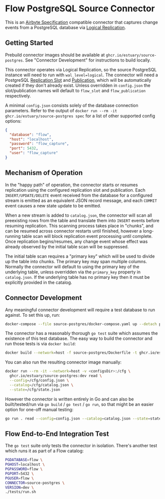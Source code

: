 Flow PostgreSQL Source Connector
================================

This is an [Airbyte Specification](https://docs.airbyte.io/understanding-airbyte/airbyte-specification)
compatible connector that captures change events from a PostgreSQL database via
[Logical Replication](https://www.postgresql.org/docs/current/logical-replication.html).

## Getting Started

Prebuild connector images should be available at `ghcr.io/estuary/source-postgres`. See
"Connector Development" for instructions to build locally.

This connector operates via Logical Replication, so the source PostgreSQL instance
will need to run with `wal_level=logical`. The connector will need a PostgreSQL
[Replication Slot](https://www.postgresql.org/docs/current/warm-standby.html#STREAMING-REPLICATION-SLOTS)
and [Publication](https://www.postgresql.org/docs/current/sql-createpublication.html),
which will be automatically created if they don't already exist. Unless overridden in
`config.json` the slot/publication names will default to `flow_slot` and `flow_publication`
respectively.

A minimal `config.json` consists solely of the database connection parameters. Refer to the
output of `docker run --rm -it ghcr.io/estuary/source-postgres spec` for a list of
other supported config options:

```json
{
  "database": "flow",
  "host": "localhost",
  "password": "flow_capture",
  "port": 5432,
  "user": "flow_capture"
}
```

## Mechanism of Operation

In the "happy path" of operation, the connector starts or resumes replication using
the configured replication slot and publication. Each `INSERT/UPDATE/DELETE` event
received from the database for a configured stream is emitted as an equivalent JSON
record message, and each `COMMIT` event causes a new state update to be emitted.

When a new stream is added to `catalog.json`, the connector will scan all preexisting
rows from the table and translate them into `INSERT` events before resuming replication.
This scanning process takes place in "chunks", and can be resumed across connector
restarts until finished, however a long-running table scan will block replication
event processing until complete. Once replication begins/resumes, any change event
whose effect was already observed by the initial table scan will be suppressed.

The initial table scan requires a "primary key" which will be used to divide up the
table into chunks. The primary key may span multiple columns. Normally the connector
will default to using the primary key of the underlying table, unless overridden via
the `primary_key` property in `catalog.json`. If the underlying table has no primary
key then it must be explicitly provided in the catalog.

## Connector Development

Any meaningful connector development will require a test database to run
against. To set this up, run:

```bash
docker-compose --file source-postgres/docker-compose.yaml up --detach postgres
```

The connector has a reasonably thorough `go test` suite which assumes the existence of
this test database. The easy way to build the connector and run those tests is via
`docker build`:

```bash
docker build --network=host -f source-postgres/Dockerfile -t ghcr.io/estuary/source-postgres:dev .
```

You can also run the resulting connector image manually:

```bash
docker run --rm -it --network=host -v <configsDir>:/cfg \
  ghcr.io/estuary/source-postgres:dev read \
  --config=/cfg/config.json \
  --catalog=/cfg/catalog.json \
  --state=/cfg/state.json
```

However the connector is written entirely in Go and can also be built/tested/run via
`go build` / `go test` / `go run`, so that might be an easier option for one-off
manual testing:

```bash
go run . read --config=config.json --catalog=catalog.json --state=state.json
```

## Flow End-to-End Integration Test

The `go test` suite only tests the connector in isolation. There's another test
which runs it as part of a Flow catalog:

```bash
PGDATABASE=flow \
PGHOST=localhost \
PGPASSWORD=flow \
PGPORT=5432 \
PGUSER=flow \
CONNECTOR=source-postgres \
VERSION=dev \
./tests/run.sh
```